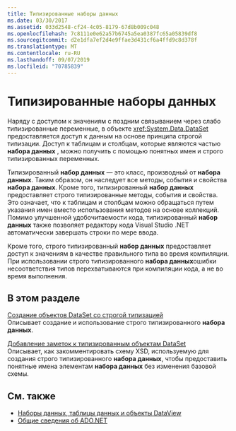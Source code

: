 ```yaml
---
title: Типизированные наборы данных
ms.date: 03/30/2017
ms.assetid: 033d2548-cf24-4c05-8179-67d8b009c048
ms.openlocfilehash: 7c8111e0e62a57b6745a5ea0387fc65a05839df8
ms.sourcegitcommit: d2e1dfa7ef2d4e9ffae3d431cf6a4ffd9c8d378f
ms.translationtype: MT
ms.contentlocale: ru-RU
ms.lasthandoff: 09/07/2019
ms.locfileid: "70785839"
---
```

# <a name="typed-datasets"></a>Типизированные наборы данных
Наряду с доступом к значениям с поздним связыванием через слабо типизированные переменные, в объекте <xref:System.Data.DataSet> предоставляется доступ к данным на основе принципа строгой типизации. Доступ к таблицам и столбцам, которые являются частью **набора данных** , можно получить с помощью понятных имен и строго типизированных переменных.  
  
 Типизированный **набор данных** — это класс, производный от **набора данных**. Таким образом, он наследует все методы, события и свойства **набора данных**. Кроме того, типизированный **набор данных** предоставляет строго типизированные методы, события и свойства. Это означает, что к таблицам и столбцам можно обращаться путем указания имен вместо использования методов на основе коллекций. Помимо улучшенной удобочитаемости кода, типизированный **набор данных** также позволяет редактору кода Visual Studio .NET автоматически завершать строки по мере ввода.  
  
 Кроме того, строго типизированный **набор данных** предоставляет доступ к значениям в качестве правильного типа во время компиляции. При использовании строго типизированного **набора данных**ошибки несоответствия типов перехватываются при компиляции кода, а не во время выполнения.  
  
## <a name="in-this-section"></a>В этом разделе  
 [Создание объектов DataSet со строгой типизацией](generating-strongly-typed-datasets.md)  
 Описывает создание и использование строго типизированного **набора данных**.  
  
 [Добавление заметок к типизированным объектам DataSet](annotating-typed-datasets.md)  
 Описывает, как закомментировать схему XSD, используемую для создания строго типизированного **набора данных**, чтобы предоставить понятные имена элементам **набора данных** без изменения базовой схемы.  
  
## <a name="see-also"></a>См. также

- [Наборы данных, таблицы данных и объекты DataView](index.md)
- [Общие сведения об ADO.NET](../ado-net-overview.md)
